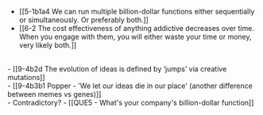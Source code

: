 - [[5-1b1a4 We can run multiple billion-dollar functions either sequentially or simultaneously. Or preferably both.]]
- [[6-2 The cost effectiveness of anything addictive decreases over time. When you engage with them, you will either waste your time or money, very likely both.]]
<br>
- [[9-4b2d The evolution of ideas is defined by ‘jumps’ via creative mutations]]
<br>
- [[9-4b3b1 Popper - 'We let our ideas die in our place' (another difference between memes vs genes)]]
<br>
- Contradictory?
- [[QUE5 - What's your company's billion-dollar function]]
